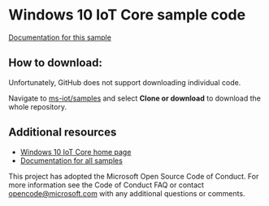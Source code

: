 Windows 10 IoT Core sample code
===============

[Documentation for this sample](https://developer.microsoft.com/en-us/windows/iot/samples/potentiometer) 

## How to download:

Unfortunately, GitHub does not support downloading individual code. 

Navigate to [ms-iot/samples](https://github.com/ms-iot/samples) and select **Clone or download** to download the whole repository.


## Additional resources
* [Windows 10 IoT Core home page](https://developer.microsoft.com/en-us/windows/iot/)
* [Documentation for all samples](https://developer.microsoft.com/en-us/windows/iot/samples)

This project has adopted the Microsoft Open Source Code of Conduct. For more information see the Code of Conduct FAQ or contact opencode@microsoft.com with any additional questions or comments.